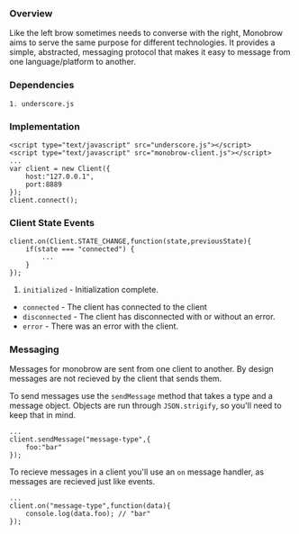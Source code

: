 ### Overview

Like the left brow sometimes needs to converse with the right, Monobrow aims to serve the same purpose for different technologies. It provides a simple, abstracted, messaging protocol that makes it easy to message from one language/platform to another.

### Dependencies

	1. underscore.js

### Implementation
	
	<script type="text/javascript" src="underscore.js"></script>
	<script type="text/javascript" src="monobrow-client.js"></script>
	...
	var client = new Client({
		host:"127.0.0.1",
		port:8889
	});
	client.connect();

### Client State Events

	client.on(Client.STATE_CHANGE,function(state,previousState){
		if(state === "connected") {
			...
		}
	});

1. `initialized` - Initialization complete.
* `connected` - The client has connected to the client
* `disconnected` - The client has disconnected with or without an error.
* `error` - There was an error with the client.

### Messaging

Messages for monobrow are sent from one client to another. By design messages are not recieved by the client that sends them. 

To send messages use the `sendMessage` method that takes a type and a message object. Objects are run through `JSON.strigify`, so you'll need to keep that in mind.

	...
	client.sendMessage("message-type",{
		foo:"bar"
	});

To recieve messages in a client you'll use an `on` message handler, as messages are recieved just like events.

	...
	client.on("message-type",function(data){
		console.log(data.foo); // "bar"
	});